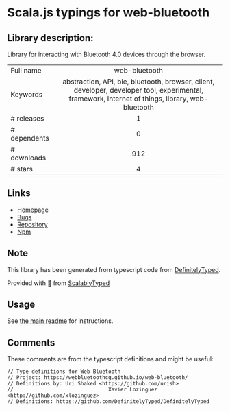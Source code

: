 
# Scala.js typings for web-bluetooth


## Library description:
Library for interacting with Bluetooth 4.0 devices through the browser.

|                    |                 |
| ------------------ | :-------------: |
| Full name          | web-bluetooth |
| Keywords           | abstraction, API, ble, bluetooth, browser, client, developer, developer tool, experimental, framework, internet of things, library, web-bluetooth |
| # releases         | 1 |
| # dependents       | 0 |
| # downloads        | 912 |
| # stars            | 4 |

## Links
- [Homepage](https://github.com/sabertooth-io/web-bluetooth#readme)
- [Bugs](https://github.com/sabertooth-io/web-bluetooth/issues)
- [Repository](https://github.com/sabertooth-io/web-bluetooth)
- [Npm](https://www.npmjs.com/package/web-bluetooth)
    


## Note
This library has been generated from typescript code from [DefinitelyTyped](https://definitelytyped.org).

Provided with :purple_heart: from [ScalablyTyped](https://github.com/oyvindberg/ScalablyTyped)

## Usage
See [the main readme](../../readme.md) for instructions.

## Comments

These comments are from the typescript definitions and might be useful:
```
// Type definitions for Web Bluetooth
// Project: https://webbluetoothcg.github.io/web-bluetooth/
// Definitions by: Uri Shaked <https://github.com/urish>
// 								 Xavier Lozinguez <http://github.com/xlozinguez>
// Definitions: https://github.com/DefinitelyTyped/DefinitelyTyped

```

